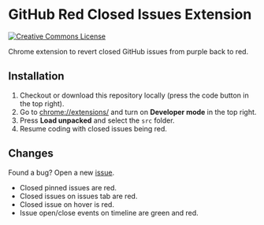 # GitHub Red Closed Issues Extension

[![Creative Commons License](https://i.creativecommons.org/l/by-nc-sa/4.0/88x31.png)](http://creativecommons.org/licenses/by-nc-sa/4.0/)

Chrome extension to revert closed GitHub issues from purple back to red.

## Installation

1. Checkout or download this repository locally (press the code button in the top right).
2. Go to <chrome://extensions/> and turn on **Developer mode** in the top right.
3. Press **Load unpacked** and select the `src` folder.
4. Resume coding with closed issues being red.

## Changes

Found a bug? Open a new [issue](https://github.com/Katsute/GitHub-Red-Issues-Extension/issues).

- Closed pinned issues are red.
- Closed issues on issues tab are red.
- Closed issue on hover is red.
- Issue open/close events on timeline are green and red.